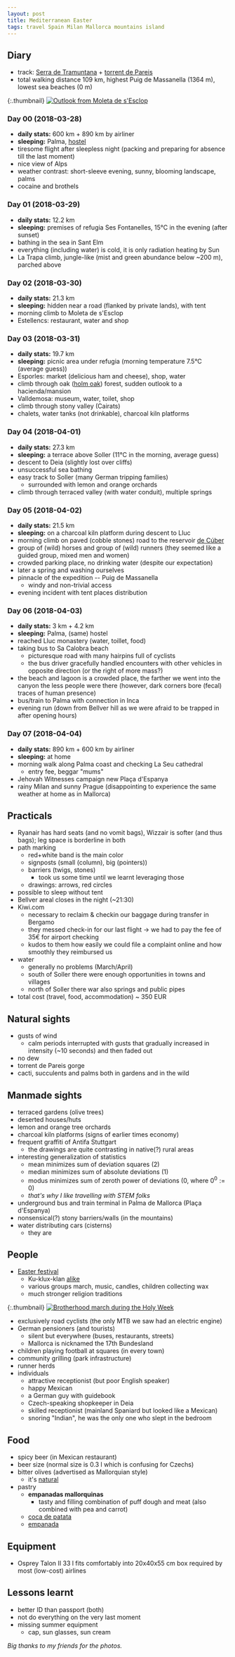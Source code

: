 ```yaml
---
layout: post
title: Mediterranean Easter
tags: travel Spain Milan Mallorca mountains island
---
```


## Diary

  * track: [Serra de Tramuntana](https://en.mapy.cz/s/2zEX4) + [torrent de Pareis](https://en.mapy.cz/s/2zEVC)
  * total walking distance 109 km, highest Puig de Massanella (1364 m), lowest sea beaches (0 m)

{:.thumbnail}
[![Outlook from Moleta de s'Esclop](/resources/mallorca-scenery.jpg)](/resources/mallorca-scenery.jpg)

### Day 00 (2018-03-28)

  * **daily stats:** 600 km + 890 km by airliner
  * **sleeping:** Palma, [hostel](https://wehostelpalma.com/)
  * tiresome flight after sleepless night (packing and preparing for absence till the last moment)
  * nice view of Alps
  * weather contrast: short-sleeve evening, sunny, blooming landscape, palms
  * cocaine and brothels


### Day 01 (2018-03-29)

  * **daily stats:** 12.2 km
  * **sleeping:** premises of refugia Ses Fontanelles, 15°C in the evening (after sunset)
  * bathing in the sea in Sant Elm
  * everything (including water) is cold, it is only radiation heating by Sun
  * La Trapa climb, jungle-like (mist and green abundance below ~200 m), parched above

### Day 02 (2018-03-30)

  * **daily stats:** 21.3 km
  * **sleeping:** hidden near a road (flanked by private lands), with tent
  * morning climb to Moleta de s'Esclop
  * Estellencs: restaurant, water and shop

### Day 03 (2018-03-31)

  * **daily stats:** 19.7 km
  * **sleeping:** picnic area under refugia (morning temperature 7.5°C (average guess))
  * Esporles: market (delicious ham and cheese), shop, water
  * climb through oak ([holm oak](https://en.wikipedia.org/wiki/Quercus_ilex)) forest, sudden outlook to a hacienda/mansion
  * Valldemosa: museum, water, toilet, shop
  * climb through stony valley (Cairats)
  * chalets, water tanks (not drinkable), charcoal kiln platforms

### Day 04 (2018-04-01)

  * **daily stats:** 27.3 km
  * **sleeping:** a terrace above Soller (11°C in the morning, average guess)
  * descent to Deia (slightly lost over cliffs)
  * unsuccessful sea bathing
  * easy track to Soller (many German tripping families)
    * surrounded with lemon and orange orchards
  * climb through terraced valley (with water conduit), multiple springs

### Day 05 (2018-04-02)

  * **daily stats:** 21.5 km
  * **sleeping:** on a charcoal kiln platform during descent to Lluc
  * morning climb on paved (cobble stones) road to the reservoir [de Cúber](https://en.wikipedia.org/wiki/C%C3%BAber)
  * group of (wild) horses and group of (wild) runners (they seemed like a
    guided group, mixed men and women)
  * crowded parking place, no drinking water (despite our expectation)
  * later a spring and washing ourselves
  * pinnacle of the expedition -- Puig de Massanella
    * windy and non-trivial access
  * evening incident with tent places distribution

### Day 06 (2018-04-03)

  * **daily stats:** 3 km + 4.2 km
  * **sleeping:** Palma, (same) hostel
  * reached Lluc monastery (water, toillet, food)
  * taking bus to Sa Calobra beach
    * picturesque road with many hairpins full of cyclists
    * the bus driver gracefully handled encounters with other vehicles in
      opposite direction (or the right of more mass?)
  * the beach and lagoon is a crowded place, the farther we went into the
    canyon the less people were there (however, dark corners bore (fecal)
    traces of human presence)
  * bus/train to Palma with connection in Inca
  * evening run (down from Bellver hill as we were afraid to be trapped in after opening hours)
    

### Day 07 (2018-04-04)

  * **daily stats:** 890 km + 600 km by airliner
  * **sleeping:** at home
  * morning walk along Palma coast and checking La Seu cathedral
    * entry fee, beggar "mums"
  * Jehovah Witnesses campaign new Plaça d'Espanya
  * rainy Milan and sunny Prague (disappointing to experience the same weather
    at home as in Mallorca)


## Practicals

* Ryanair has hard seats (and no vomit bags), Wizzair is softer (and thus bags); leg space is borderline in both
* path marking
  * red+white band is the main color
  * signposts (small (column), big (pointers))
  * barriers (twigs, stones)
    * took us some time until we learnt leveraging those
  * drawings: arrows, red circles
* possible to sleep without tent
* Bellver areal closes in the night (~21:30)
* Kiwi.com
  * necessary to reclaim & checkin our baggage during transfer in Bergamo
  * they messed check-in for our last flight -> we had to pay the fee of 35€ for airport checking
  * kudos to them how easily we could file a complaint online and how smoothly they reimbursed us
* water
  * generally no problems (March/April)
  * south of Soller there were enough opportunities in towns and villages
  * north of Soller there war also springs and public pipes
* total cost (travel, food, accommodation) ~ 350 EUR

## Natural sights

* gusts of wind
  * calm periods interrupted with gusts that gradually increased in intensity (~10 seconds) and then faded out
* no dew
* torrent de Pareis gorge
* cacti, succulents and palms both in gardens and in the wild

## Manmade sights

* terraced gardens (olive trees)
* deserted houses/huts
* lemon and orange tree orchards
* charcoal kiln platforms (signs of earlier times economy)
* frequent graffiti of Antifa Stuttgart
  * the drawings are quite contrasting in native(?) rural areas
* interesting generalization of statistics
  * mean minimizes sum of deviation squares (2)
  * median minimizes sum of absolute deviations (1)
  * modus minimizes sum of zeroth power of deviations (0, where $0^0 := 0$)
  * *that's why I like travelling with STEM folks*
* underground bus and train terminal in Palma de Mallorca (Plaça d'Espanya)
* nonsensical(?) stony barriers/walls (in the mountains)
* water distributing cars (cisterns)
  * they are

## People

* [Easter festival](https://en.wikipedia.org/wiki/Holy_Week_in_Spain)
  * Ku-klux-klan [alike](https://en.wikipedia.org/wiki/Capirote)
  * various groups march, music, candles, children collecting wax
  * much stronger religion traditions

{:.thumbnail}
[![Brotherhood march during the Holy Week](/resources/mallorca-brotherhood.jpg)](/resources/mallorca-brotherhood.jpg)

* exclusively road cyclists (the only MTB we saw had an electric engine)
* German pensioners (and tourists)
  * silent but everywhere (buses, restaurants, streets)
  * Mallorca is nicknamed the 17th Bundesland
* children playing football at squares (in every town)
* community grilling (park infrastructure)
* runner herds
* individuals 
  * attractive receptionist (but poor English speaker)
  * happy Mexican 
  * a German guy with guidebook
  * Czech-speaking shopkeeper in Deia
  * skilled receptionist (mainland Spaniard but looked like a Mexican)
  * snoring "Indian", he was the only one who slept in the bedroom

## Food

* spicy beer (in Mexican restaurant)
* beer size (normal size is 0.3 l which is confusing for Czechs)
* bitter olives (advertised as Mallorquian style)
  * it's [natural](https://en.wikipedia.org/wiki/Oleuropein)
* pastry
  * **empanadas mallorquinas**
    * tasty and filling combination of puff dough and meat (also combined with pea and carrot)
  * [coca de patata](https://ca.wikipedia.org/wiki/Coca_de_patata)
  * [empanada](https://en.wikipedia.org/wiki/Empanada)

## Equipment

* Osprey Talon II 33 l fits comfortably into 20x40x55 cm box required by most (low-cost) airlines

## Lessons learnt

* better ID than passport (both)
* not do everything on the very last moment
* missing summer equipment
  * cap, sun glasses, sun cream

*Big thanks to my friends for the photos.*
